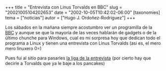 +++
title = "Entrevista con Linus Torvalds en BBC"
slug = "20021005104202653"
date = "2002-10-05T10:42:02-06:00"
[taxonomies]
tema = ["noticias"]
autor = ["Hugo J. Ordoñez-Rodriguez"]
+++

Los sábados en la mañana siempre acostumbro ver un programilla de la
[BBC](www.bbcworld.com) y aunque se que la mayoría de las veces hablarán
de gadgets o de la último chunche para Windows, cual es mi sorpresa hoy
que dedican todo el programa a Linux y tienen una entrevista con Linus
Torvalds (asi es, el mero mero linuxero 0=)

Pues fui al sitio para pasarles [la liga de la
entrevista](http://www.bbcworld.com/content/template_clickonline.asp?pageid=666&co_pageid=3%20%20)
(por cierto hay que decirle a Torvalds que ya le baje a los pancakes)
